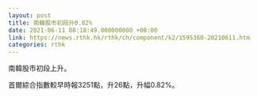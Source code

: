 ```yaml
---
layout: post
title: 南韓股市初段升0.82%
date: 2021-06-11 08:18:49.000000000 +08:00
link: https://news.rthk.hk/rthk/ch/component/k2/1595360-20210611.htm
categories: rthk
---
```


南韓股市初段上升。

首爾綜合指數較早時報3251點，升26點，升幅0.82%。
